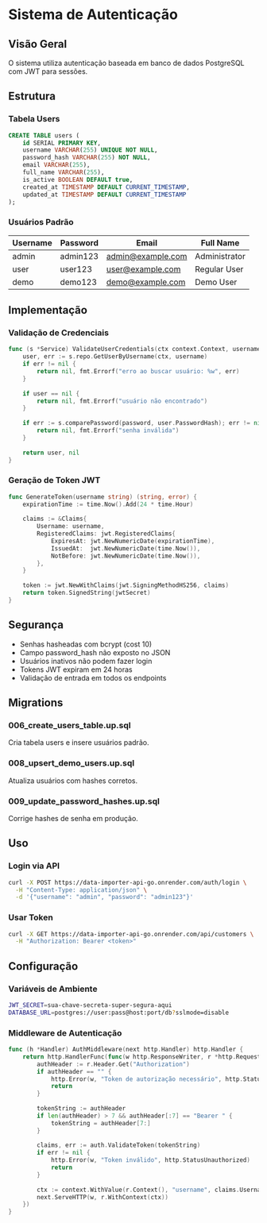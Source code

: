# Sistema de Autenticação

## Visão Geral

O sistema utiliza autenticação baseada em banco de dados PostgreSQL com JWT para sessões.

## Estrutura

### Tabela Users
```sql
CREATE TABLE users (
    id SERIAL PRIMARY KEY,
    username VARCHAR(255) UNIQUE NOT NULL,
    password_hash VARCHAR(255) NOT NULL,
    email VARCHAR(255),
    full_name VARCHAR(255),
    is_active BOOLEAN DEFAULT true,
    created_at TIMESTAMP DEFAULT CURRENT_TIMESTAMP,
    updated_at TIMESTAMP DEFAULT CURRENT_TIMESTAMP
);
```

### Usuários Padrão

| Username | Password | Email | Full Name |
|----------|----------|-------|-----------|
| admin    | admin123 | admin@example.com | Administrator |
| user     | user123  | user@example.com | Regular User |
| demo     | demo123  | demo@example.com | Demo User |

## Implementação

### Validação de Credenciais
```go
func (s *Service) ValidateUserCredentials(ctx context.Context, username, password string) (*models.User, error) {
    user, err := s.repo.GetUserByUsername(ctx, username)
    if err != nil {
        return nil, fmt.Errorf("erro ao buscar usuário: %w", err)
    }
    
    if user == nil {
        return nil, fmt.Errorf("usuário não encontrado")
    }
    
    if err := s.comparePassword(password, user.PasswordHash); err != nil {
        return nil, fmt.Errorf("senha inválida")
    }
    
    return user, nil
}
```

### Geração de Token JWT
```go
func GenerateToken(username string) (string, error) {
    expirationTime := time.Now().Add(24 * time.Hour)
    
    claims := &Claims{
        Username: username,
        RegisteredClaims: jwt.RegisteredClaims{
            ExpiresAt: jwt.NewNumericDate(expirationTime),
            IssuedAt:  jwt.NewNumericDate(time.Now()),
            NotBefore: jwt.NewNumericDate(time.Now()),
        },
    }
    
    token := jwt.NewWithClaims(jwt.SigningMethodHS256, claims)
    return token.SignedString(jwtSecret)
}
```

## Segurança

- Senhas hasheadas com bcrypt (cost 10)
- Campo password_hash não exposto no JSON
- Usuários inativos não podem fazer login
- Tokens JWT expiram em 24 horas
- Validação de entrada em todos os endpoints

## Migrations

### 006_create_users_table.up.sql
Cria tabela users e insere usuários padrão.

### 008_upsert_demo_users.up.sql
Atualiza usuários com hashes corretos.

### 009_update_password_hashes.up.sql
Corrige hashes de senha em produção.

## Uso

### Login via API
```bash
curl -X POST https://data-importer-api-go.onrender.com/auth/login \
  -H "Content-Type: application/json" \
  -d '{"username": "admin", "password": "admin123"}'
```

### Usar Token
```bash
curl -X GET https://data-importer-api-go.onrender.com/api/customers \
  -H "Authorization: Bearer <token>"
```

## Configuração

### Variáveis de Ambiente
```bash
JWT_SECRET=sua-chave-secreta-super-segura-aqui
DATABASE_URL=postgres://user:pass@host:port/db?sslmode=disable
```

### Middleware de Autenticação
```go
func (h *Handler) AuthMiddleware(next http.Handler) http.Handler {
    return http.HandlerFunc(func(w http.ResponseWriter, r *http.Request) {
        authHeader := r.Header.Get("Authorization")
        if authHeader == "" {
            http.Error(w, "Token de autorização necessário", http.StatusUnauthorized)
            return
        }
        
        tokenString := authHeader
        if len(authHeader) > 7 && authHeader[:7] == "Bearer " {
            tokenString = authHeader[7:]
        }
        
        claims, err := auth.ValidateToken(tokenString)
        if err != nil {
            http.Error(w, "Token inválido", http.StatusUnauthorized)
            return
        }
        
        ctx := context.WithValue(r.Context(), "username", claims.Username)
        next.ServeHTTP(w, r.WithContext(ctx))
    })
}
```